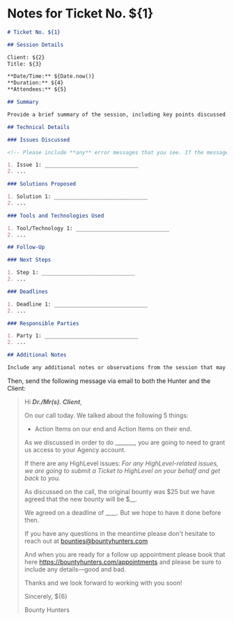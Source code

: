 <!-- As the notetaker, it's your job to record actions that have been taken, actions that are being taken during the session, and actions that will be taken after the session is complete. -->
# Notes for Ticket No. ${1}

```markdown
# Ticket No. ${1}

## Session Details

Client: ${2}
Title: ${3}

**Date/Time:** ${Date.now()}
**Duration:** ${4}
**Attendees:** ${5}

## Summary

Provide a brief summary of the session, including key points discussed and any decisions made.

## Technical Details

### Issues Discussed

<!-- Please include **any** error messages that you see. If the message is specific to HighLevel, try Googling it and if you find documentation, notify the Bounty Hunter. -->

1. Issue 1: ______________________________
2. ...

### Solutions Proposed

1. Solution 1: ______________________________
2. ...

### Tools and Technologies Used

1. Tool/Technology 1: ______________________________
2. ...

## Follow-Up

### Next Steps

1. Step 1: ______________________________
2. ...

### Deadlines

1. Deadline 1: ______________________________
2. ...

### Responsible Parties

1. Party 1: ______________________________
2. ...

## Additional Notes

Include any additional notes or observations from the session that may be relevant for future reference.
```

Then, send the following message via email to both the Hunter and the Client:
> Hi _**Dr./Mr(s). Client**_,
>
> On our call today. We talked about the following 5 things:
>
> - Action Items on our end and Action Items on their end.
>
> As we discussed in order to do \_\_\_\_\_\_\_, you are going to need to grant us access to your Agency account.
>
> <!-- For any HighLevel-related issues, we are going to submit a Ticket to HighLevel on your behalf and get back to you. -->
> If there are any HighLevel issues: _For any HighLevel-related issues, we are going to submit a Ticket to HighLevel on your behalf and get back to you._
>
> As discussed on the call, the original bounty was $25 but we have agreed that the new bounty will be \$\_\_.
>
> We agreed on a deadline of \_\_\_\_. But we hope to have it done before then.
>
> If you have any questions in the meantime please don't hesitate to reach out at <bounties@bountyhunters.com>
>
> And when you are ready for a follow up appointment please book that here <https://bountyhunters.com/appointments> and please be sure to include any details—good and bad.
>
> Thanks and we look forward to working with you soon!
>
> Sincerely,
> ${6}
>
> Bounty Hunters
>